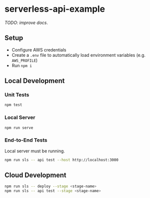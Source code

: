 # serverless-api-example

_TODO: improve docs_.

## Setup

* Configure AWS credentials
* Create a `.env` file to automatically load environment variables (e.g. `AWS_PROFILE`)
* Run `npm i`

## Local Development

### Unit Tests

```sh
npm test
```

### Local Server

```sh
npm run serve
```

### End-to-End Tests

Local server must be running.

```sh
npm run sls -- api test --host http://localhost:3000
```

## Cloud Development

```sh
npm run sls -- deploy --stage <stage-name>
npm run sls -- api test --stage <stage-name>
```
